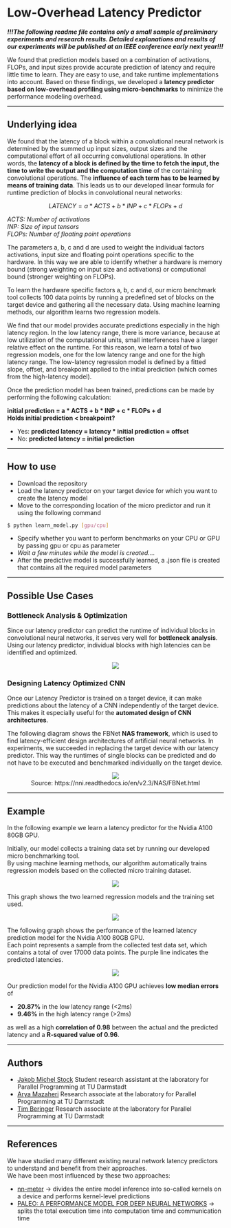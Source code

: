 # Low-Overhead Latency Predictor
***!!!The following readme file contains only a small sample of preliminary experiments and research results. Detailed explanations and results of our experiments will be published at an IEEE conference early next year!!!***

We found that prediction models based on a combination of activations, FLOPs, and input sizes provide accurate prediction of latency and require little time to learn. They are easy to use, and take runtime implementations into account. Based on these findings, we developed a **latency predictor based on low-overhead profiling using micro-benchmarks** to minimize the performance modeling overhead.

---
## Underlying idea
We found that the latency of a block within a convolutional neural network is determined by the summed up input sizes, output sizes and the computational effort of all occurring convolutional operations. In other words, the **latency of a block is defined by the time to fetch the input, the time to write the output and the computation time** of the containing convolutional operations. The **influence of each term has to be learned by means of training data**.
This leads us to our developed linear formula for runtime prediction of blocks in convolutional neural networks:

$$LATENCY = a * ACTS + b * INP + c * FLOPs + d$$

*ACTS: Number of activations* </br>
*INP: Size of input tensors* </br>
*FLOPs: Number of floating point operations* </br>

The parameters a, b, c and d are used to weight the individual factors activations, input size and floating point operations specific to the hardware. In this way we are able to identify whether a hardware is memory bound (strong weighting on input size and activations) or computional bound (stronger weighting on FLOPs).

To learn the hardware specific factors a, b, c and d, our micro benchmark tool collects 100 data points by running a predefined set of blocks on the target device and gathering all the necessary data. Using machine learning methods, our algorithm learns two regression models. 

We find that our model provides accurate predictions especially in the high latency region. In the low latency range, there is more variance, because at low utilization of the computational units, small interferences have a larger relative effect on the runtime. For this reason, we learn a total of two regression models, one for the low latency range and one for the high latency range.
The low-latency regression model is defined by a fitted slope, offset, and breakpoint applied to the initial prediction (which comes from the high-latency model).

Once the prediction model has been trained, predictions can be made by performing the following calculation:

**initial prediction = a \* ACTS + b \* INP + c \* FLOPs + d </br>**
**Holds initial prediction < breakpoint?**
* Yes: **predicted latency = latency * initial prediction = offset**
* No: **predicted latency = initial prediction**


---
## How to use
* Download the repository
* Load the latency predictor on your target device for which you want to create the latency model
* Move to the corresponding location of the micro predictor and run it using the following command
```bash
$ python learn_model.py [gpu/cpu]
```
* Specify whether you want to perform benchmarks on your CPU or GPU by passing gpu or cpu as parameter
* *Wait a few minutes while the model is created....*
* After the predictive model is successfully learned, a .json file is created that contains all the required model parameters 

---
## Possible Use Cases

### Bottleneck Analysis & Optimization
Since our latency predictor can predict the runtime of individual blocks in convolutional neural networks, it serves very well for **bottleneck analysis**. Using our latency predictor, individual blocks with high latencies can be identified and optimized.
<p align = "center">
<img src = "Images/loop optimizing cnns.jpg">
</p>

### Designing Latency Optimized CNN
Once our Latency Predictor is trained on a target device, it can make predictions about the latency of a CNN independently of the target device. This makes it especially useful for the **automated design of CNN architectures**.

The following diagram shows the FBNet **NAS framework**, which is used to find latency-efficient design architectures of artificial neural networks.
In experiments, we succeeded in replacing the target device with our latency predictor. This way the runtimes of single blocks can be predicted and do not have to be executed and benchmarked individually on the target device. 


<p align = "center">
<img src = "Images/FBNet.PNG"> </br>
Source: https://nni.readthedocs.io/en/v2.3/NAS/FBNet.html
</p>


---
## Example
In the following example we learn a latency predictor for the Nvidia A100 80GB GPU.<br />

Initially, our model collects a training data set by running our developed micro benchmarking tool.<br />
By using machine learning methods, our algorithm automatically trains regression models based on the collected micro training dataset.

<p align = "center">
<img src = "Images/CMD output image.png">
</p>

This graph shows the two learned regression models and the training set used. 
<p align = "center">
<img src = "Images/Micro benchmarks A100 GPU.svg">
</p>

The following graph shows the performance of the learned latency prediction model for the Nvidia A100 80GB GPU.<br /> 
Each point represents a sample from the collected test data set, which contains a total of over 17000 data points. The purple line indicates the predicted latencies.

<p align = "center">
<img src = "Images/A100 results.svg">
</p>

Our prediction model for the Nvidia A100 GPU achieves **low median errors** of 
* **20.87%** in the low latency range (<2ms) 
* **9.46%** in the high latency range (>2ms)

as well as a high **correlation of 0.98** between the actual and the predicted latency and a **R-squared value of 0.96**.

---
## Authors

* [Jakob Michel Stock](https://github.com/Jeykobz) Student research assistant at the laboratory for Parallel Programming at TU Darmstadt
* [Arya Mazaheri](https://github.com/aryamazaheri) Research associate at the laboratory for Parallel Programming at TU Darmstadt
* [Tim Beringer](https://github.com/tiberi) Research associate at the laboratory for Parallel Programming at TU Darmstadt

---
## References

We have studied many different existing neural network latency predictors to understand and benefit from their approaches.<br />
We have been most influenced by these two approaches:
* [nn-meter](https://github.com/microsoft/nn-Meter) -> divides the entire model inference into so-called kernels on a device and performs kernel-level predictions 
* [PALEO: A PERFORMANCE MODEL FOR DEEP NEURAL NETWORKS](https://openreview.net/pdf?id=SyVVJ85lg) -> splits the total execution time into computation time and communication time
